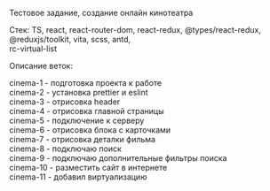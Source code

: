 Тестовое задание, создание онлайн кинотеатра

Стек: TS, react, react-router-dom, react-redux, @types/react-redux, @reduxjs/toolkit, vita, scss, antd,  
 rc-virtual-list

Описание веток:

cinema-1 - подготовка проекта к работе  
cinema-2 - установка prettier и eslint  
cinema-3 - отрисовка header  
cinema-4 - отрисовка главной страницы  
cinema-5 - подключение к серверу  
cinema-6 - отрисовка блока с карточками  
cinema-7 - отрисовка деталки фильма  
cinema-8 - подключаю поиск  
cinema-9 - подключаю дополнительные фильтры поиска  
cinema-10 - разместить сайт в интернете  
cinema-11 - добавил виртуализацию
